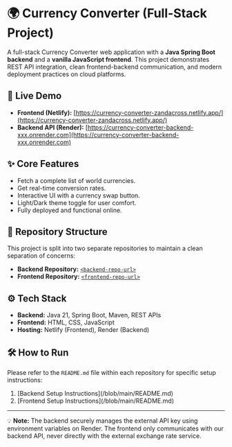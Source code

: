 # 🌍 Currency Converter (Full-Stack Project)

A full-stack Currency Converter web application with a **Java Spring Boot backend** and a **vanilla JavaScript frontend**. This project demonstrates REST API integration, clean frontend-backend communication, and modern deployment practices on cloud platforms.



## 🚀 Live Demo
- **Frontend (Netlify):** [https://currency-converter-zandacross.netlify.app/](https://currency-converter-zandacross.netlify.app/)
- **Backend API (Render):** [https://currency-converter-backend-xxx.onrender.com](https://currency-converter-backend-xxx.onrender.com)

## ✨ Core Features
- Fetch a complete list of world currencies.
- Get real-time conversion rates.
- Interactive UI with a currency swap button.
- Light/Dark theme toggle for user comfort.
- Fully deployed and functional online.

## 📂 Repository Structure
This project is split into two separate repositories to maintain a clean separation of concerns:
- **Backend Repository:** [`<backend-repo-url>`](<backend-repo-url>)
- **Frontend Repository:** [`<frontend-repo-url>`](<frontend-repo-url>)

## ⚙️ Tech Stack
- **Backend:** Java 21, Spring Boot, Maven, REST APIs
- **Frontend:** HTML, CSS, JavaScript
- **Hosting:** Netlify (Frontend), Render (Backend)

## 🛠️ How to Run
Please refer to the `README.md` file within each repository for specific setup instructions:
1.  [Backend Setup Instructions](<backend-repo-url>/blob/main/README.md)
2.  [Frontend Setup Instructions](<frontend-repo-url>/blob/main/README.md)

---
💡 **Note:** The backend securely manages the external API key using environment variables on Render. The frontend only communicates with our backend API, never directly with the external exchange rate service.
